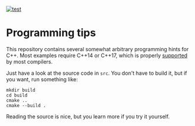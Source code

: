 [![test](../../workflows/test/badge.svg)](../../actions?query=workflow%3Atest)

# Programming tips

This repository contains several somewhat arbitrary programming hints for C++.
Most examples require C++14 or C++17, which is properly [supported][1] by most
compilers.

Just have a look at the source code in `src`. You don't have to build it,
but if you want, run something like:

	mkdir build
	cd build
	cmake ..
	cmake --build .

Reading the source is nice, but you learn more if you try it yourself.

[1]: https://en.cppreference.com/w/cpp/compiler_support

